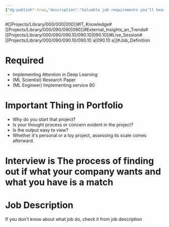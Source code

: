 ```yaml
---
{"dg-publish":true,"description":"Valuable job requirements you'll hear from experienced professionals","permalink":"/projects/library/000/090/090-10/090-10-a/","dgPassFrontmatter":true,"noteIcon":"0","created":"2024-02-13T10:02:38.576+09:00","updated":"2024-04-23T21:21:34.528+09:00"}
---
```


#[[Projects/Library/000/000\|000]]#IT_Knowledge#[[Projects/Library/000/090/090\|090]]#External_Insights_an_Trends#[[Projects/Library/000/090/090.10/090.10\|090.10]]#Live_Session#[[Projects/Library/000/090/090.10/090.10 a\|090.10 a]]#Job_Definition




# Required
- Implementing Attention in Deep Learning
- (ML Scientist) Research Paper
- (ML Engineer) Implementing service 80



# Important Thing in Portfolio
- Why do you start that project?
- Is your thought process or concern evident in the project?
- Is the output easy to view?
- Whether it's personal or a toy project, assessing its scale comes afterward.
# Interview is  The process of finding out if what your company wants and what you have is a match

# Job Description
If you don't know about what job do, check it from job description




